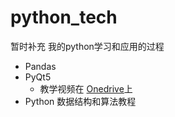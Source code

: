 # python_tech
暂时补充 我的python学习和应用的过程
+ Pandas
+ PyQt5
    + 教学视频在 [Onedrive](https://heroku-olaindex.herokuapp.com/%E5%AD%A6%E4%B9%A0%E6%96%87%E4%BB%B6/pyqt5/PyQt5%E5%BC%80%E5%8F%91%E4%B8%8E%E5%AE%9E%E6%88%98/)上
+ Python 数据结构和算法教程

